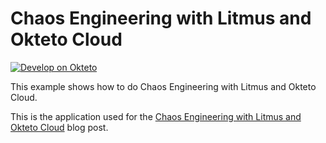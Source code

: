 # Chaos Engineering with Litmus and Okteto Cloud

[![Develop on Okteto](https://okteto.com/develop-okteto.svg)](https://cloud.okteto.com/deploy?repository=https://github.com/whitetiger1399/litmus-on-okteto)

This example shows how to do Chaos Engineering with Litmus and Okteto Cloud.

This is the application used for the [Chaos Engineering with Litmus and Okteto Cloud](https://okteto.com/blog/chaos-engineering-with-litmus) blog post.
